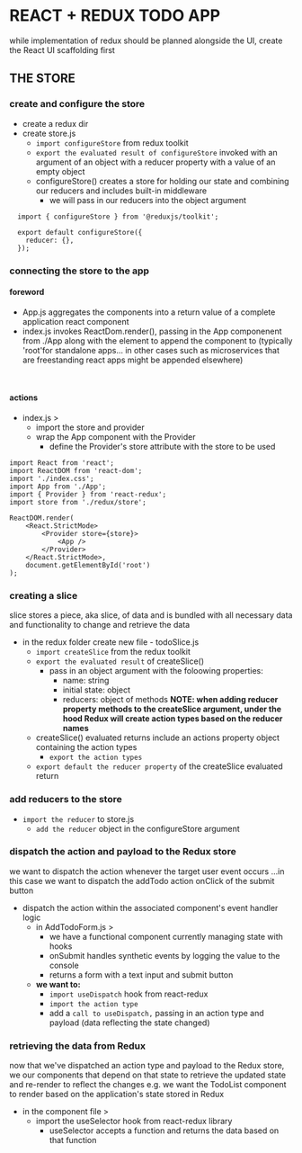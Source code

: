 # REACT + REDUX TODO APP
while implementation of redux should be planned alongside the UI, create the React UI scaffolding first
## THE STORE
### create and configure the store
- create a redux dir
- create store.js
  - `import configureStore` from redux toolkit
  - `export the evaluated result of configureStore` invoked with an argument of an object with a reducer property with a value of an empty object
  - configureStore() creates a store for holding our state and combining our reducers and includes built-in middleware
    - we will pass in our reducers into the object argument

``` 
  import { configureStore } from '@reduxjs/toolkit';

  export default configureStore({
    reducer: {},
  });
```

### connecting the store to the app
#### foreword
- App.js aggregates the components into a return value of a complete application react component
- index.js invokes ReactDom.render(), passing in the App componenent from ./App along with the element to append the component to (typically 'root'for standalone apps... in other cases such as microservices that are freestanding react apps might be appended elsewhere)
<br>

#### actions
- index.js >
  - import the store and provider
  - wrap the App component with the Provider
    - define the Provider's store attribute with the store to be used

```
import React from 'react';
import ReactDOM from 'react-dom';
import './index.css';
import App from './App';
import { Provider } from 'react-redux';
import store from './redux/store';

ReactDOM.render(
	<React.StrictMode>
		<Provider store={store}>
			<App />
		</Provider>
	</React.StrictMode>,
	document.getElementById('root')
);

```

### creating a slice
slice stores a piece, aka slice, of data and is bundled with all necessary data and functionality to change and retrieve the data
- in the redux folder create new file - todoSlice.js
  - `import createSlice` from the redux toolkit
  - `export the evaluated result` of createSlice()
    - pass in an object argument with the foloowing properties:
      * name: string
      * initial state: object
      * reducers: object of methods
**NOTE: when adding reducer property methods to the createSlice argument, under the hood Redux will create action types based on the reducer names**
  - createSlice() evaluated returns include an actions property object containing the action types
    * `export the action types`
  - `export default the reducer property` of the createSlice evaluated return

### add reducers to the store
- `import the reducer` to store.js
  - `add the reducer` object in the configureStore argument

### dispatch the action and payload to the Redux store
we want to dispatch the action whenever the target user event occurs
...in this case we want to dispatch the addTodo action onClick of the submit button

- dispatch the action within the associated component's event handler logic
  - in AddTodoForm.js > 
    - we have a functional component currently managing state with hooks
    - onSubmit handles synthetic events by logging the value to the console
    - returns a form with a text input and submit button
  - **we want to:**
    - `import useDispatch` hook from react-redux 
    - `import the action type`
    - add a `call to useDispatch,` passing in an action type and payload (data reflecting the state  changed)

### retrieving the data from Redux
now that we've dispatched an action type and payload to the Redux store, we our components that depend on that state to retrieve the updated state and re-render to reflect the changes
e.g. we want the TodoList component to render based on the application's state stored in Redux
- in the component file >
  - import the useSelector hook from react-redux library
    - useSelector accepts a function and returns the data based on that function